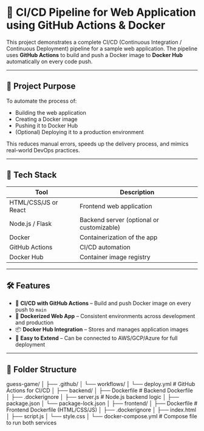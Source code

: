 # 🚀 CI/CD Pipeline for Web Application using GitHub Actions & Docker

This project demonstrates a complete CI/CD (Continuous Integration / Continuous Deployment) pipeline for a sample web application. The pipeline uses **GitHub Actions** to build and push a Docker image to **Docker Hub** automatically on every code push.

---

## 📌 Project Purpose

To automate the process of:
- Building the web application
- Creating a Docker image
- Pushing it to Docker Hub
- (Optional) Deploying it to a production environment

This reduces manual errors, speeds up the delivery process, and mimics real-world DevOps practices.

---

## 🧰 Tech Stack

| Tool            | Description                              |
|------------------|------------------------------------------|
| HTML/CSS/JS or React | Frontend web application               |
| Node.js / Flask  | Backend server (optional or customizable) |
| Docker           | Containerization of the app              |
| GitHub Actions   | CI/CD automation                         |
| Docker Hub       | Container image registry                 |

---

## 🛠️ Features

- 🚀 **CI/CD with GitHub Actions** – Build and push Docker image on every push to `main`
- 🐳 **Dockerized Web App** – Consistent environments across development and production
- 📦 **Docker Hub Integration** – Stores and manages application images
- 🧪 **Easy to Extend** – Can be connected to AWS/GCP/Azure for full deployment

---

## 📂 Folder Structure
guess-game/
│
├── .github/
│   └── workflows/
│       └── deploy.yml        # GitHub Actions for CI/CD
│
├── backend/
│   ├── Dockerfile            # Backend Dockerfile
│   ├── .dockerignore
│   ├── server.js             # Node.js backend logic
│   ├── package.json
│   └── package-lock.json
│
├── frontend/
│   ├── Dockerfile            # Frontend Dockerfile (HTML/CSS/JS)
│   ├── .dockerignore
│   ├── index.html
│   ├── script.js
│   └── style.css
│
└── docker-compose.yml        # Compose file to run both services

